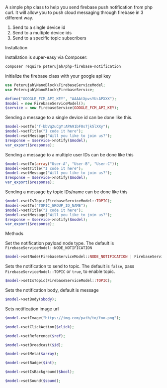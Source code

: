 A simple php class to help you send firebase push notification from php curl. 
It will allow you to push cloud messaging through firebase in 3 different way.
 
   1. Send to a single device id
   2. Send to a multiple device ids
   3. Send to a specific topic  subscribers

Installation

Installation is super-easy via Composer:

```bash 
composer require peterujah/php-firebase-notification
```

initialize the firebase class with your google api key

```php
use Peterujah\NanoBlock\FirebaseServiceModel;
use Peterujah\NanoBlock\FirebaseService;

define("GOOGLE_FCM_API_KEY", "AAAAtXpvsYU:APXXX");
$model = new FirebaseServiceModel();
$service = new FirebaseService(GOOGLE_FCM_API_KEY);
```

Sending a message to a single device id can be done like this.

```php
$model->setTo("f-bbVq2uCgY:APA91bF0s7jk5lXXy");
$model->setTitle("I code it here");
$model->setMessage("Will you like to join us?");
$response = $service->notify($model);
var_export($response);
```

Sending a message to a multiple user IDs can be done like this

```php
$model->setTo(array("User-A", "User-B", "User-C"));
$model->setTitle("I code it here");
$model->setMessage("Will you like to join us?");
$response = $service->notify($model);
var_export($response);
```
    
 Sending a message by topic IDs/name can be done like this

```php
$model->setIsTopic(FirebaseServiceModel::TOPIC);
$model->setTo("TOPIC_GROUP_ID_NAME");
$model->setTitle("I code it here");
$model->setMessage("Will you like to join us?");
$response = $service->notify($model);
var_export($response);
```

Methods

Set the notification payload node type. The default is `FirebaseServiceModel::NODE_NOTIFICATION`

```php 
$model->setNode(FirebaseServiceModel::NODE_NOTIFICATION | FirebaseServiceModel::NODE_DATA);
```

Sets the notification to send to topic. The default is `false`, pass `FirebaseServiceModel::TOPIC` or `true`, to enable topic.
```php
$model->setIsTopic(FirebaseServiceModel::TOPIC);
```

Sets the notification body, default is message
```php
$model->setBody($body);
```
Sets notification image url
```php
$model->setImage("https://img.com/path/to/foo.png");
```

```php
$model->setClickAction($click);
```

```php
$model->setReference($ref);
```

```php
$model->setBroadcast($id);
```

```php
$model->setMeta($array);
```

```php
$model->setBadge($int);
```

```php
$model->setIsBackground($bool);
```

```php
$model->setSound($sound);
```

